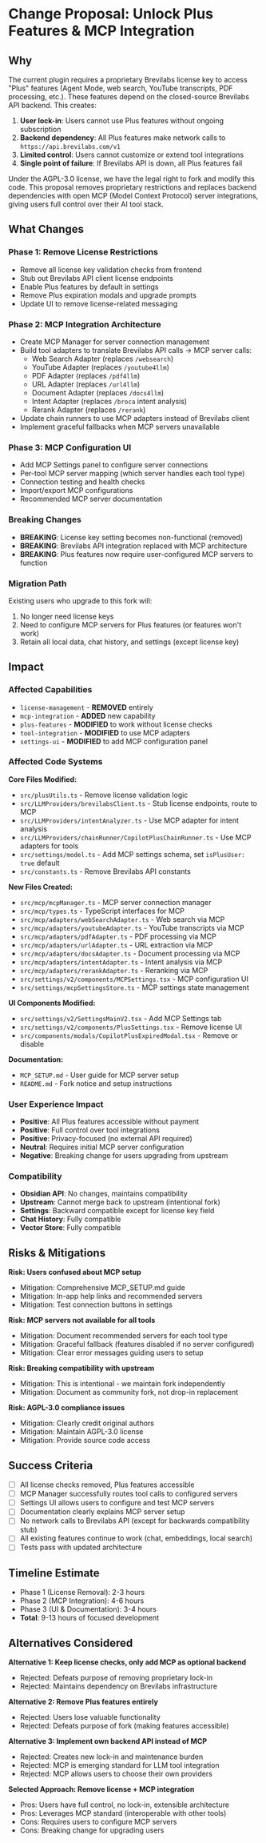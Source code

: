 # Change Proposal: Unlock Plus Features & MCP Integration

## Why

The current plugin requires a proprietary Brevilabs license key to access "Plus" features (Agent Mode, web search, YouTube transcripts, PDF processing, etc.). These features depend on the closed-source Brevilabs API backend. This creates:

1. **User lock-in**: Users cannot use Plus features without ongoing subscription
2. **Backend dependency**: All Plus features make network calls to `https://api.brevilabs.com/v1`
3. **Limited control**: Users cannot customize or extend tool integrations
4. **Single point of failure**: If Brevilabs API is down, all Plus features fail

Under the AGPL-3.0 license, we have the legal right to fork and modify this code. This proposal removes proprietary restrictions and replaces backend dependencies with open MCP (Model Context Protocol) server integrations, giving users full control over their AI tool stack.

## What Changes

### Phase 1: Remove License Restrictions
- Remove all license key validation checks from frontend
- Stub out Brevilabs API client license endpoints
- Enable Plus features by default in settings
- Remove Plus expiration modals and upgrade prompts
- Update UI to remove license-related messaging

### Phase 2: MCP Integration Architecture
- Create MCP Manager for server connection management
- Build tool adapters to translate Brevilabs API calls → MCP server calls:
  - Web Search Adapter (replaces `/websearch`)
  - YouTube Adapter (replaces `/youtube4llm`)
  - PDF Adapter (replaces `/pdf4llm`)
  - URL Adapter (replaces `/url4llm`)
  - Document Adapter (replaces `/docs4llm`)
  - Intent Adapter (replaces `/broca` intent analysis)
  - Rerank Adapter (replaces `/rerank`)
- Update chain runners to use MCP adapters instead of Brevilabs client
- Implement graceful fallbacks when MCP servers unavailable

### Phase 3: MCP Configuration UI
- Add MCP Settings panel to configure server connections
- Per-tool MCP server mapping (which server handles each tool type)
- Connection testing and health checks
- Import/export MCP configurations
- Recommended MCP server documentation

### Breaking Changes
- **BREAKING**: License key setting becomes non-functional (removed)
- **BREAKING**: Brevilabs API integration replaced with MCP architecture
- **BREAKING**: Plus features now require user-configured MCP servers to function

### Migration Path
Existing users who upgrade to this fork will:
1. No longer need license keys
2. Need to configure MCP servers for Plus features (or features won't work)
3. Retain all local data, chat history, and settings (except license key)

## Impact

### Affected Capabilities
- `license-management` - **REMOVED** entirely
- `mcp-integration` - **ADDED** new capability
- `plus-features` - **MODIFIED** to work without license checks
- `tool-integration` - **MODIFIED** to use MCP adapters
- `settings-ui` - **MODIFIED** to add MCP configuration panel

### Affected Code Systems

**Core Files Modified:**
- `src/plusUtils.ts` - Remove license validation logic
- `src/LLMProviders/brevilabsClient.ts` - Stub license endpoints, route to MCP
- `src/LLMProviders/intentAnalyzer.ts` - Use MCP adapter for intent analysis
- `src/LLMProviders/chainRunner/CopilotPlusChainRunner.ts` - Use MCP adapters for tools
- `src/settings/model.ts` - Add MCP settings schema, set `isPlusUser: true` default
- `src/constants.ts` - Remove Brevilabs API constants

**New Files Created:**
- `src/mcp/mcpManager.ts` - MCP server connection manager
- `src/mcp/types.ts` - TypeScript interfaces for MCP
- `src/mcp/adapters/webSearchAdapter.ts` - Web search via MCP
- `src/mcp/adapters/youtubeAdapter.ts` - YouTube transcripts via MCP
- `src/mcp/adapters/pdfAdapter.ts` - PDF processing via MCP
- `src/mcp/adapters/urlAdapter.ts` - URL extraction via MCP
- `src/mcp/adapters/docsAdapter.ts` - Document processing via MCP
- `src/mcp/adapters/intentAdapter.ts` - Intent analysis via MCP
- `src/mcp/adapters/rerankAdapter.ts` - Reranking via MCP
- `src/settings/v2/components/MCPSettings.tsx` - MCP configuration UI
- `src/settings/mcpSettingsStore.ts` - MCP settings state management

**UI Components Modified:**
- `src/settings/v2/SettingsMainV2.tsx` - Add MCP Settings tab
- `src/settings/v2/components/PlusSettings.tsx` - Remove license UI
- `src/components/modals/CopilotPlusExpiredModal.tsx` - Remove or disable

**Documentation:**
- `MCP_SETUP.md` - User guide for MCP server setup
- `README.md` - Fork notice and setup instructions

### User Experience Impact
- **Positive**: All Plus features accessible without payment
- **Positive**: Full control over tool integrations
- **Positive**: Privacy-focused (no external API required)
- **Neutral**: Requires initial MCP server configuration
- **Negative**: Breaking change for users upgrading from upstream

### Compatibility
- **Obsidian API**: No changes, maintains compatibility
- **Upstream**: Cannot merge back to upstream (intentional fork)
- **Settings**: Backward compatible except for license key field
- **Chat History**: Fully compatible
- **Vector Store**: Fully compatible

## Risks & Mitigations

**Risk: Users confused about MCP setup**
- Mitigation: Comprehensive MCP_SETUP.md guide
- Mitigation: In-app help links and recommended servers
- Mitigation: Test connection buttons in settings

**Risk: MCP servers not available for all tools**
- Mitigation: Document recommended servers for each tool type
- Mitigation: Graceful fallback (features disabled if no server configured)
- Mitigation: Clear error messages guiding users to setup

**Risk: Breaking compatibility with upstream**
- Mitigation: This is intentional - we maintain fork independently
- Mitigation: Document as community fork, not drop-in replacement

**Risk: AGPL-3.0 compliance issues**
- Mitigation: Clearly credit original authors
- Mitigation: Maintain AGPL-3.0 license
- Mitigation: Provide source code access

## Success Criteria

- [ ] All license checks removed, Plus features accessible
- [ ] MCP Manager successfully routes tool calls to configured servers
- [ ] Settings UI allows users to configure and test MCP servers
- [ ] Documentation clearly explains MCP server setup
- [ ] No network calls to Brevilabs API (except for backwards compatibility stub)
- [ ] All existing features continue to work (chat, embeddings, local search)
- [ ] Tests pass with updated architecture

## Timeline Estimate

- Phase 1 (License Removal): 2-3 hours
- Phase 2 (MCP Integration): 4-6 hours
- Phase 3 (UI & Documentation): 3-4 hours
- **Total**: 9-13 hours of focused development

## Alternatives Considered

**Alternative 1: Keep license checks, only add MCP as optional backend**
- Rejected: Defeats purpose of removing proprietary lock-in
- Rejected: Maintains dependency on Brevilabs infrastructure

**Alternative 2: Remove Plus features entirely**
- Rejected: Users lose valuable functionality
- Rejected: Defeats purpose of fork (making features accessible)

**Alternative 3: Implement own backend API instead of MCP**
- Rejected: Creates new lock-in and maintenance burden
- Rejected: MCP is emerging standard for LLM tool integration
- Rejected: MCP allows users to choose their own providers

**Selected Approach: Remove license + MCP integration**
- Pros: Users have full control, no lock-in, extensible architecture
- Pros: Leverages MCP standard (interoperable with other tools)
- Cons: Requires users to configure MCP servers
- Cons: Breaking change for upgrading users
